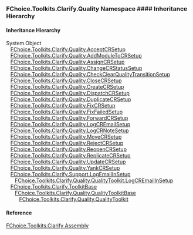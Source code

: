 ﻿### FChoice.Toolkits.Clarify.Quality Namespace #### Inheritance Hierarchy

#### Inheritance Hierarchy

System.Object  
   [FChoice.Toolkits.Clarify.Quality.AcceptCRSetup](FChoice.Toolkits.Clarify~FChoice.Toolkits.Clarify.Quality.AcceptCRSetup.md)  
   [FChoice.Toolkits.Clarify.Quality.AddModuleToCRSetup](FChoice.Toolkits.Clarify~FChoice.Toolkits.Clarify.Quality.AddModuleToCRSetup.md)  
   [FChoice.Toolkits.Clarify.Quality.AssignCRSetup](FChoice.Toolkits.Clarify~FChoice.Toolkits.Clarify.Quality.AssignCRSetup.md)  
   [FChoice.Toolkits.Clarify.Quality.ChangeCRStatusSetup](FChoice.Toolkits.Clarify~FChoice.Toolkits.Clarify.Quality.ChangeCRStatusSetup.md)  
   [FChoice.Toolkits.Clarify.Quality.CheckClearQualityTransitionSetup](FChoice.Toolkits.Clarify~FChoice.Toolkits.Clarify.Quality.CheckClearQualityTransitionSetup.md)  
   [FChoice.Toolkits.Clarify.Quality.CloseCRSetup](FChoice.Toolkits.Clarify~FChoice.Toolkits.Clarify.Quality.CloseCRSetup.md)  
   [FChoice.Toolkits.Clarify.Quality.CreateCRSetup](FChoice.Toolkits.Clarify~FChoice.Toolkits.Clarify.Quality.CreateCRSetup.md)  
   [FChoice.Toolkits.Clarify.Quality.DispatchCRSetup](FChoice.Toolkits.Clarify~FChoice.Toolkits.Clarify.Quality.DispatchCRSetup.md)  
   [FChoice.Toolkits.Clarify.Quality.DuplicateCRSetup](FChoice.Toolkits.Clarify~FChoice.Toolkits.Clarify.Quality.DuplicateCRSetup.md)  
   [FChoice.Toolkits.Clarify.Quality.FixCRSetup](FChoice.Toolkits.Clarify~FChoice.Toolkits.Clarify.Quality.FixCRSetup.md)  
   [FChoice.Toolkits.Clarify.Quality.FixFailedSetup](FChoice.Toolkits.Clarify~FChoice.Toolkits.Clarify.Quality.FixFailedSetup.md)  
   [FChoice.Toolkits.Clarify.Quality.ForwardCRSetup](FChoice.Toolkits.Clarify~FChoice.Toolkits.Clarify.Quality.ForwardCRSetup.md)  
   [FChoice.Toolkits.Clarify.Quality.LogCREmailSetup](FChoice.Toolkits.Clarify~FChoice.Toolkits.Clarify.Quality.LogCREmailSetup.md)  
   [FChoice.Toolkits.Clarify.Quality.LogCRNoteSetup](FChoice.Toolkits.Clarify~FChoice.Toolkits.Clarify.Quality.LogCRNoteSetup.md)  
   [FChoice.Toolkits.Clarify.Quality.MoveCRSetup](FChoice.Toolkits.Clarify~FChoice.Toolkits.Clarify.Quality.MoveCRSetup.md)  
   [FChoice.Toolkits.Clarify.Quality.RejectCRSetup](FChoice.Toolkits.Clarify~FChoice.Toolkits.Clarify.Quality.RejectCRSetup.md)  
   [FChoice.Toolkits.Clarify.Quality.ReopenCRSetup](FChoice.Toolkits.Clarify~FChoice.Toolkits.Clarify.Quality.ReopenCRSetup.md)  
   [FChoice.Toolkits.Clarify.Quality.ReplicateCRSetup](FChoice.Toolkits.Clarify~FChoice.Toolkits.Clarify.Quality.ReplicateCRSetup.md)  
   [FChoice.Toolkits.Clarify.Quality.UpdateCRSetup](FChoice.Toolkits.Clarify~FChoice.Toolkits.Clarify.Quality.UpdateCRSetup.md)  
   [FChoice.Toolkits.Clarify.Quality.YankCRSetup](FChoice.Toolkits.Clarify~FChoice.Toolkits.Clarify.Quality.YankCRSetup.md)  
   [FChoice.Toolkits.Clarify.Support.LogEmailInSetup](FChoice.Toolkits.Clarify~FChoice.Toolkits.Clarify.Support.LogEmailInSetup.md)  
      [FChoice.Toolkits.Clarify.Quality.QualityToolkit.LogCREmailInSetup](FChoice.Toolkits.Clarify~FChoice.Toolkits.Clarify.Quality.QualityToolkit+LogCREmailInSetup.md)  
   [FChoice.Toolkits.Clarify.ToolkitBase](FChoice.Toolkits.Clarify~FChoice.Toolkits.Clarify.ToolkitBase.md)  
      [FChoice.Toolkits.Clarify.Quality.QualityToolkitBase](FChoice.Toolkits.Clarify~FChoice.Toolkits.Clarify.Quality.QualityToolkitBase.md)  
         [FChoice.Toolkits.Clarify.Quality.QualityToolkit](FChoice.Toolkits.Clarify~FChoice.Toolkits.Clarify.Quality.QualityToolkit.md)  

#### Reference

[FChoice.Toolkits.Clarify Assembly](FChoice.Toolkits.Clarify.md)